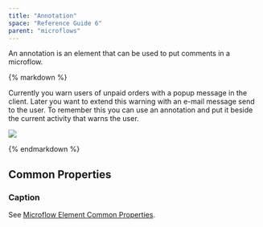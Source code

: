 ```yaml
---
title: "Annotation"
space: "Reference Guide 6"
parent: "microflows"
---
```



An annotation is an element that can be used to put comments in a microflow.

<div class="alert alert-info">{% markdown %}

Currently you warn users of unpaid orders with a popup message in the client. Later you want to extend this warning with an e-mail message send to the user. To remember this you can use an annotation and put it beside the current activity that warns the user.

![](attachments/819203/918060.png)

{% endmarkdown %}</div>

## Common Properties

### Caption

See [Microflow Element Common Properties](microflow-element-common-properties).
